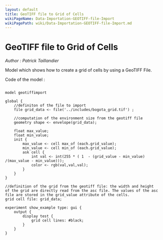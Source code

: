 ```yaml
---
layout: default
title: GeoTIFF file to Grid of Cells 
wikiPageName: Data-Importation-GEOTIFF-file-Import
wikiPagePath: wiki/Data-Importation-GEOTIFF-file-Import.md
---
```


[//]: # (keyword|operator_max_of)
[//]: # (keyword|operator_min_of)
[//]: # (keyword|concept_load_file)
[//]: # (keyword|concept_tif)
[//]: # (keyword|concept_gis)
[//]: # (keyword|concept_grid)
# GeoTIFF file to Grid of Cells 


_Author :  Patrick Taillandier_

Model which shows how to create a grid of cells by using a GeoTIFF File. 


Code of the model : 

```

model geotiffimport

global {
	//definiton of the file to import
	file grid_data <- file('../includes/bogota_grid.tif') ;
	
	//computation of the environment size from the geotiff file
	geometry shape <- envelope(grid_data);	
	
	float max_value;
	float min_value;
	init {
		max_value <- cell max_of (each.grid_value);
		min_value <- cell min_of (each.grid_value);
		ask cell {
			int val <- int(255 * ( 1  - (grid_value - min_value) /(max_value - min_value)));
			color <- rgb(val,val,val);
		}
	}
}

//definition of the grid from the geotiff file: the width and height of the grid are directly read from the asc file. The values of the asc file are stored in the grid_value attribute of the cells.
grid cell file: grid_data;

experiment show_example type: gui {
	output {
		display test {
			grid cell lines: #black;
		}
	} 
}
```
